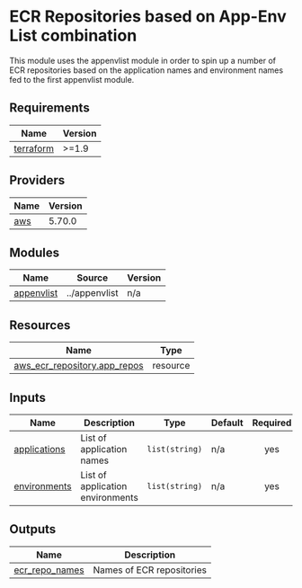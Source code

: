 # ECR Repositories based on App-Env List combination

This module uses the appenvlist module in order to spin up a number of ECR repositories based on the application names and environment names fed to the first appenvlist module.


## Requirements

| Name | Version |
|------|---------|
| <a name="requirement_terraform"></a> [terraform](#requirement\_terraform) | >=1.9 |

## Providers

| Name | Version |
|------|---------|
| <a name="provider_aws"></a> [aws](#provider\_aws) | 5.70.0 |

## Modules

| Name | Source | Version |
|------|--------|---------|
| <a name="module_appenvlist"></a> [appenvlist](#module\_appenvlist) | ../appenvlist | n/a |

## Resources

| Name | Type |
|------|------|
| [aws_ecr_repository.app_repos](https://registry.terraform.io/providers/hashicorp/aws/latest/docs/resources/ecr_repository) | resource |

## Inputs

| Name | Description | Type | Default | Required |
|------|-------------|------|---------|:--------:|
| <a name="input_applications"></a> [applications](#input\_applications) | List of application names | `list(string)` | n/a | yes |
| <a name="input_environments"></a> [environments](#input\_environments) | List of application environments | `list(string)` | n/a | yes |

## Outputs

| Name | Description |
|------|-------------|
| <a name="output_ecr_repo_names"></a> [ecr\_repo\_names](#output\_ecr\_repo\_names) | Names of ECR repositories |
